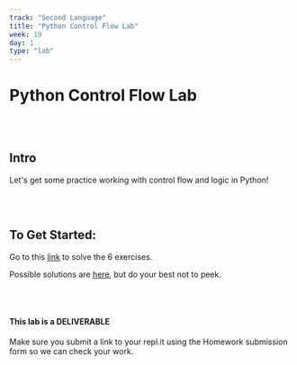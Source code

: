 ```yaml
---
track: "Second Language"
title: "Python Control Flow Lab"
week: 19
day: 1
type: "lab"
---
```


# Python Control Flow Lab

<br>
<br>

## Intro

Let's get some practice working with control flow and logic in Python!

<br>
<br>


## To Get Started:

Go to this [link](https://repl.it/@DanielJS/Python-Control-Flow-Lab) to solve the 6 exercises.

Possible solutions are [here](https://repl.it/@DanielJS/Python-Control-Flow-Lab-Solutions), but do your best not to peek.


<br>
<br>


#### This lab is a DELIVERABLE

Make sure you submit a link to your repl.it using the Homework submission form so we can check your work.